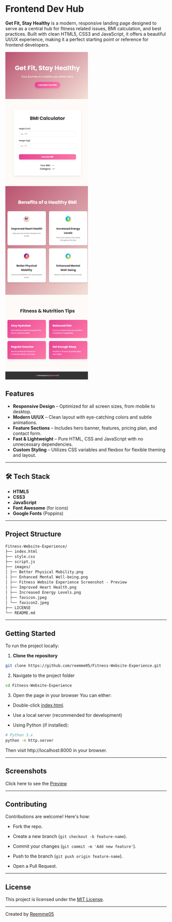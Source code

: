 #  Frontend Dev Hub

**Get Fit, Stay Healthy** is a modern, responsive landing page designed to serve as a central hub for fitness related issues, BMI calculation, and best practices. Built with clean HTML5, CSS3 and JavaScript, it offers a beautiful UI/UX experience, making it a perfect starting point or reference for frontend developers.

![screenshot](https://github.com/reemme05/Fitness-Website-Experience/blob/main/images/Fitness%20Website%20Experience%20Screenshot%20-%20Preview.png)

##  Features

-  **Responsive Design** – Optimized for all screen sizes, from mobile to desktop.
-  **Modern UI/UX** – Clean layout with eye-catching colors and subtle animations.
-  **Feature Sections** – Includes hero banner, features, pricing plan, and contact form.
-  **Fast & Lightweight** – Pure HTML, CSS and JavaScript with no unnecessary dependencies.
-  **Custom Styling** – Utilizes CSS variables and flexbox for flexible theming and layout.

---

## 🛠️ Tech Stack

- **HTML5**
- **CSS3**
- **JavaScript**
- **Font Awesome** (for icons)
- **Google Fonts** (Poppins)

---

##  Project Structure
```
Fitness-Website-Experience/
├── index.html
├── style.css
├── script.js
├── images/
│ ├── Better Physical Mobility.png
│ ├── Enhanced Mental Well-being.png
│ ├── Fitness Website Experience Screenshot - Preview
│ ├── Improved Heart Health.png
│ ├── Increased Energy Levels.png
│ ├── favicon.jpeg
│ └── favicon2.jpeg
├── LICENSE
└── README.md
```
---

##  Getting Started

To run the project locally:

1. **Clone the repository**

```bash
git clone https://github.com/reemme05/Fitness-Website-Experience.git
```
2. Navigate to the project folder

```bash 
cd Fitness-Website-Experience
```
3. Open the page in your browser
You can either:

- Double-click <a href="https://github.com/reemme05/Fitness-Website-Experience/blob/main/index.html" target="_blank">index.html</a>.

- Use a local server (recommended for development)

- Using Python (if installed):
```bash
# Python 3.x
python -m http.server
```
Then visit http://localhost:8000 in your browser.

---

##  Screenshots

Click here to see the <a href="https://github.com/reemme05/Fitness-Website-Experience/blob/main/images/Fitness%20Website%20Experience%20Screenshot%20-%20Preview.png" target="_blank">Preview</a>

---

## Contributing

Contributions are welcome! Here's how:

- Fork the repo.

- Create a new branch (`git checkout -b feature-name`).

- Commit your changes (`git commit -m 'Add new feature'`).

- Push to the branch (`git push origin feature-name`).

- Open a Pull Request.

---

## License

This project is licensed under the <a href="https://github.com/reemme05/Fitness-Website-Experience/blob/main/LICENSE" target="_blank">MIT License</a>.

---

Created by <a href="https://github.com/reemme05" target="_blank" rel="noopener noreferrer">Reemme05</a>